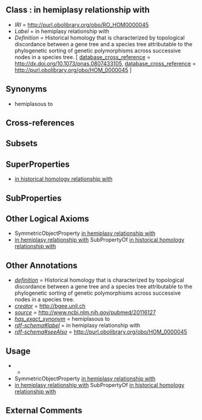 
## Class : in hemiplasy relationship with

 * *IRI* = http://purl.obolibrary.org/obo/RO_HOM0000045
 * *Label* = in hemiplasy relationship with
 * *Definition* = Historical homology that is characterized by topological discordance between a gene tree and a species tree attributable to the phylogenetic sorting of genetic polymorphisms across successive nodes in a species tree. [ [database_cross_reference](../../ef/oboInOwl#hasDbXref.md) = http://dx.doi.org/10.1073/pnas.0807433105, [database_cross_reference](../../ef/oboInOwl#hasDbXref.md) = http://purl.obolibrary.org/obo/HOM_0000045 ]

## Synonyms

 * hemiplasous to

## Cross-references


## Subsets


## SuperProperties

 * [in historical homology relationship with](../../RO/07/RO_HOM0000007.md)

## SubProperties


## Other Logical Axioms

 * SymmetricObjectProperty [in hemiplasy relationship with](../../RO/45/RO_HOM0000045.md)
 * [in hemiplasy relationship with](../../RO/45/RO_HOM0000045.md) SubPropertyOf [in historical homology relationship with](../../RO/07/RO_HOM0000007.md)

## Other Annotations

 * *[definition](../../IAO/15/IAO_0000115.md)* = Historical homology that is characterized by topological discordance between a gene tree and a species tree attributable to the phylogenetic sorting of genetic polymorphisms across successive nodes in a species tree.
 * *[creator](../../or/creator.md)* = http://bgee.unil.ch
 * *[source](../../ce/source.md)* = http://www.ncbi.nlm.nih.gov/pubmed/20116127
 * *[has_exact_synonym](../../ym/oboInOwl#hasExactSynonym.md)* = hemiplasous to
 * *[rdf-schema#label](../../el/rdf-schema#label.md)* = in hemiplasy relationship with
 * *[rdf-schema#seeAlso](../../so/rdf-schema#seeAlso.md)* = http://purl.obolibrary.org/obo/HOM_0000045

## Usage

 * -
 * SymmetricObjectProperty [in hemiplasy relationship with](../../RO/45/RO_HOM0000045.md)
 * [in hemiplasy relationship with](../../RO/45/RO_HOM0000045.md) SubPropertyOf [in historical homology relationship with](../../RO/07/RO_HOM0000007.md)

## External Comments

